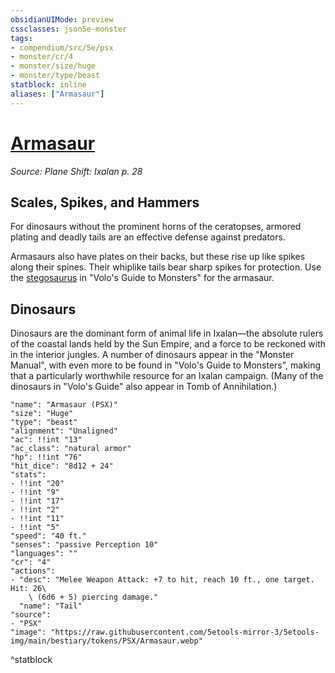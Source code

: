 ```yaml
---
obsidianUIMode: preview
cssclasses: json5e-monster
tags:
- compendium/src/5e/psx
- monster/cr/4
- monster/size/huge
- monster/type/beast
statblock: inline
aliases: ["Armasaur"]
---
```

# [Armasaur](Mechanics\bestiary\beast/armasaur-psx.md)
*Source: Plane Shift: Ixalan p. 28*  

## Scales, Spikes, and Hammers

For dinosaurs without the prominent horns of the ceratopses, armored plating and deadly tails are an effective defense against predators.

Armasaurs also have plates on their backs, but these rise up like spikes along their spines. Their whiplike tails bear sharp spikes for protection. Use the [stegosaurus](Mechanics/bestiary/beast/stegosaurus-mpmm.md) in "Volo's Guide to Monsters" for the armasaur.

## Dinosaurs

Dinosaurs are the dominant form of animal life in Ixalan—the absolute rulers of the coastal lands held by the Sun Empire, and a force to be reckoned with in the interior jungles. A number of dinosaurs appear in the "Monster Manual", with even more to be found in "Volo's Guide to Monsters", making that a particularly worthwhile resource for an Ixalan campaign. (Many of the dinosaurs in "Volo's Guide" also appear in Tomb of Annihilation.)

```statblock
"name": "Armasaur (PSX)"
"size": "Huge"
"type": "beast"
"alignment": "Unaligned"
"ac": !!int "13"
"ac_class": "natural armor"
"hp": !!int "76"
"hit_dice": "8d12 + 24"
"stats":
- !!int "20"
- !!int "9"
- !!int "17"
- !!int "2"
- !!int "11"
- !!int "5"
"speed": "40 ft."
"senses": "passive Perception 10"
"languages": ""
"cr": "4"
"actions":
- "desc": "Melee Weapon Attack: +7 to hit, reach 10 ft., one target. Hit: 26\
    \ (6d6 + 5) piercing damage."
  "name": "Tail"
"source":
- "PSX"
"image": "https://raw.githubusercontent.com/5etools-mirror-3/5etools-img/main/bestiary/tokens/PSX/Armasaur.webp"
```
^statblock
